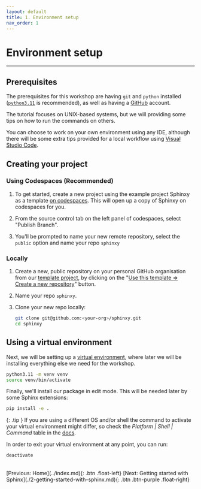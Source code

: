 ```yaml
---
layout: default
title: 1. Environment setup
nav_order: 1
---
```


# Environment setup

---

## Prerequisites

The prerequisites for this workshop are having `git` and `python` installed
([`python3.11`](https://www.python.org/downloads/) is recommended), as well as having a
[GitHub](https://github.com/) account.

The tutorial focuses on UNIX-based systems, but we will providing some tips on how to run the
commands on others.

You can choose to work on your own environment using any IDE, although there will be some extra
tips provided for a local workflow using [Visual Studio Code](https://code.visualstudio.com/).

## Creating your project

### Using Codespaces (Recommended)

1. To get started, create a new project using the example project Sphinxy as a template
   [on codespaces](https://codespaces.new/aelsayed95/sphinxy). This will open up a copy of Sphinxy
   on codespaces for you.

2. From the source control tab on the left panel of codespaces, select "Publish Branch".

3. You'll be prompted to name your new remote repository, select the `public` option and name your
   repo `sphinxy`

### Locally

1. Create a new, public repository on your personal GitHub organisation from our
   [template project](https://github.com/aelsayed95/sphinxy), by clicking on the
   "[Use this template => Create a new repository](https://github.com/aelsayed95/sphinxy/generate)"
   button.

2. Name your repo `sphinxy`.

3. Clone your new repo locally:

   ```sh
   git clone git@github.com:<your-org>/sphinxy.git
   cd sphinxy
   ```

## Using a virtual environment

Next, we will be setting up a [virtual environment](https://docs.python.org/3/tutorial/venv.html),
where later we will be installing everything else we need for the workshop.

```sh
python3.11 -m venv venv
source venv/bin/activate
```

Finally, we'll install our package in edit mode. This will be needed later by some Sphinx
extensions:

```sh
pip install -e .
```

{: .tip }
If you are using a different OS and/or shell the command to activate your virtual
environment might differ, so check the _Platform | Shell | Command_ table in the
[docs](https://docs.python.org/3/library/venv.html#creating-virtual-environments).

In order to exit your virtual environment at any point, you can run:

```sh
deactivate
```

<br />
[Previous: Home](../index.md){: .btn .float-left}
[Next: Getting started with Sphinx](./2-getting-started-with-sphinx.md){: .btn .btn-purple .float-right}
<br />
